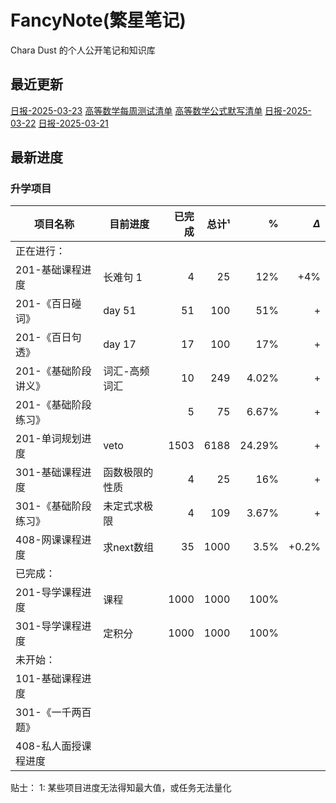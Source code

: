 # FancyNote(繁星笔记)
Chara Dust 的个人公开笔记和知识库

## 最近更新
[日报-2025-03-23](./log/2025-03-23.md)
[高等数学每周测试清单](./lib/mathematicsAdvanced/org/wendu/test/-list.md)
[高等数学公式默写清单](./lib/mathematicsAdvanced/formulaDicNRec/-list.md)
[日报-2025-03-22](./log/2025-03-22.md)
[日报-2025-03-21](./log/2025-03-21.md)

## 最新进度

### 升学项目

| 项目名称         | 目前进度    |  已完成 |  总计¹ |      % | $\Delta$ |
| ------------ | ------- | ---: | ---: | -----: | -------: |
| 正在进行：        |         |      |      |        |          |
| 201-基础课程进度   | 长难句 1   |    4 |   25 |    12% |      +4% |
| 201-《百日碰词》   | day 51  |   51 |  100 |    51% |        + |
| 201-《百日句透》   | day 17  |   17 |  100 |    17% |        + |
| 201-《基础阶段讲义》 | 词汇-高频词汇 |   10 |  249 |  4.02% |        + |
| 201-《基础阶段练习》 |         |    5 |   75 |  6.67% |        + |
| 201-单词规划进度   | veto    | 1503 | 6188 | 24.29% |        + |
| 301-基础课程进度   | 函数极限的性质 |    4 |   25 |    16% |        + |
| 301-《基础阶段练习》 | 未定式求极限  |    4 |  109 |  3.67% |        + |
| 408-网课课程进度   | 求next数组 |   35 | 1000 |   3.5% |    +0.2% |
| 已完成：         |         |      |      |        |          |
| 201-导学课程进度   | 课程      | 1000 | 1000 |   100% |          |
| 301-导学课程进度   | 定积分     | 1000 | 1000 |   100% |          |
| 未开始：         |         |      |      |        |          |
| 101-基础课程进度   |         |      |      |        |          |
| 301-《一千两百题》  |         |      |      |        |          |
| 408-私人面授课程进度 |         |      |      |        |          |

贴士：
1: 某些项目进度无法得知最大值，或任务无法量化

